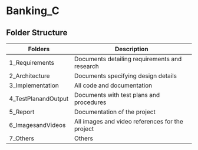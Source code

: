 # Banking_C

## Folder Structure

| **Folders**           | **Description**                                              |    
|-----------------------|--------------------------------------------------------------|
|  1_Requirements       |Documents detailing requirements and research                 |
|  2_Architecture       |Documents specifying design details                           |
|  3_Implementation     |All code and documentation                                    | 
|  4_TestPlanandOutput  |Documents with test plans and procedures                      | 
|  5_Report             |Documentation of the project                                  |
|  6_ImagesandVideos    |All images and video references for the project               |
|  7_Others             |Others                                                        | 





